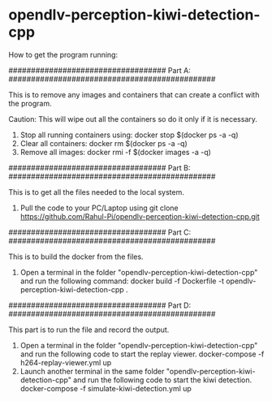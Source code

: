 # opendlv-perception-kiwi-detection-cpp

How to get the program running:

################################### Part A: ##############################################

This is to remove any images and containers that can create a conflict with the program.

Caution: This will wipe out all the containers so do it only if it is necessary.

1. Stop all running containers using:     docker stop $(docker ps -a -q)
2. Clear all containers:                  docker rm $(docker ps -a -q)
3. Remove all images:                     docker rmi -f $(docker images -a -q)


################################### Part B: ##############################################

This is to get all the files needed to the local system.

1. Pull the code to your PC/Laptop using
   git clone https://github.com/Rahul-Pi/opendlv-perception-kiwi-detection-cpp.git

################################### Part C: ##############################################

This is to build the docker from the files.

1. Open a terminal in the folder "opendlv-perception-kiwi-detection-cpp" and run the following command:
   docker build -f Dockerfile -t opendlv-perception-kiwi-detection-cpp .


################################### Part D: ##############################################

This part is to run the file and record the output.

1. Open a terminal in the folder "opendlv-perception-kiwi-detection-cpp" and run the following code to start the replay viewer.
   docker-compose -f h264-replay-viewer.yml up
2. Launch another terminal in the same folder "opendlv-perception-kiwi-detection-cpp" and run the following code to start the kiwi detection.
   docker-compose -f simulate-kiwi-detection.yml up

